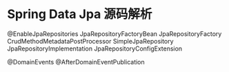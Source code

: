 # Spring Data Jpa 源码解析

@EnableJpaRepositories
JpaRepositoryFactoryBean
JpaRepositoryFactory
CrudMethodMetadataPostProcessor
SimpleJpaRepository
JpaRepositoryImplementation
JpaRepositoryConfigExtension

@DomainEvents
@AfterDomainEventPublication